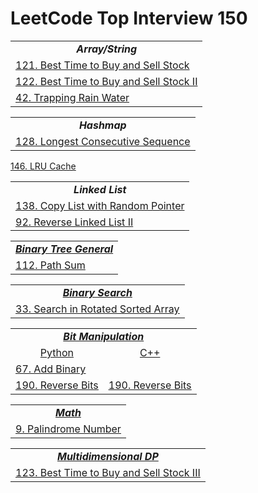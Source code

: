 # LeetCode Top Interview 150


<html>
  <table>
    <tr>
      <td colspan="2" align="center"><b><i>Array/String</i></b></td>
    </tr>
    <tr>
      <td><a href="Solutions/Python/best_time_to_buy_and_sell_stock.py">121. Best Time to Buy and Sell Stock</a></td>
    </tr>
    <tr>
      <td><a href="Solutions/Python/best_time_to_buy_and_sell_stock_ii.py">122. Best Time to Buy and Sell Stock II</a></td>
    </tr>
    <tr>
      <td><a href="Solutions/Python/trapping_rain_water.py">42. Trapping Rain Water</a></td>
    </tr>
  </table>

  <table>
    <tr>
      <td colspan="2" align="center"><b><i>Hashmap</i></b></td>
    </tr>
    <tr>
      <td><a href="Solutions/Python/longest_consecutive_sequence.py">128. Longest Consecutive Sequence</td>
    </tr>
  </table>

  <table>
    <tr>
      <td colspan="2" align="center"><b><i>Linked List</i></b></td>
    </tr>
    <tr>
      <td><a href="Solutions/Python/copy_list_with_random_pointer.py">138. Copy List with Random Pointer</a></td>
    </tr>
    <tr>
      <td><a href="Solutions/Python/reverse_linked_list_ii.py">92. Reverse Linked List II</a></td>
    </tr>
    <tr>
      <tr><a href="Solutions/Python/lru_cache.py">146. LRU Cache</tr>
    </tr>
  </table>

  <table>
    <tr>
      <td colspan="2" align="center"><b><i>Binary Tree General</i></b></td>
    </tr>
    <tr>
      <td><a href="Solutions/Python/path_sum.py">112. Path Sum</a></td>
    </tr>
  </table>

  <table>
    <tr>
      <td colspan="2" align="center"><b><i>Binary Search</i></b></td>
    </tr>
    <tr>
      <td><a href="Solutions/Python/search_in_rotated_sorted_array.py">33. Search in Rotated Sorted Array</a></td>
    </tr>
  </table>

  <table>
    <tr>
      <td colspan="2" align="center"><b><i>Bit Manipulation</i></b></td>
    </tr>
    <tr>
      <td align="center">Python</td>
      <td align="center">C++</td>
    </tr>
    <tr>
      <td><a href="Solutions/Python/add_binary.py">67. Add Binary</a></td>
    </tr>
    <tr>
      <td><a href="Solutions/Python/reverse_bits.py">190. Reverse Bits</a></td>
      <td><a href="Solutions/Cpp/reverse_bits.cpp">190. Reverse Bits</a></td>
    </tr>
  </table>

  <table>
    <tr>
      <td colspan="2" align="center"><b><i>Math</i></b></td>
    </tr>
    <tr>
     <td><a href="Solutions/Python/palindrome_number.py">9. Palindrome Number</a></td>
    </tr>
  </table>

  <table>
    <tr>
      <td colspan="2" align="center"><b><i>Multidimensional DP</i></b></td>
    </tr>
    <tr>
     <td><a href="Solutions/Python/best_time_to_buy_and_sell_stock_iii.py">123. Best Time to Buy and Sell Stock III</a></td>
    </tr>
  </table>
</html>
